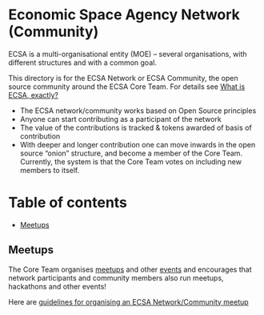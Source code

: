 # Economic Space Agency Network (Community)

ECSA is a multi-organisational entity (MOE) – several organisations, with different structures and with a common goal.

This directory is for the ECSA Network or ECSA Community, the open source community around the ECSA Core Team. 
For details see [What is ECSA, exactly?](https://medium.com/economic-spacing/so-what-is-ecsa-exactly-7fe8014c7d6c)

- The ECSA network/community works based on Open Source principles
- Anyone can start contributing as a participant of the network
- The value of the contributions is tracked & tokens awarded of basis of contribution
- With deeper and longer contribution one can move inwards in the open source “onion” structure, and become a member of the Core Team. Currently, the system is that the Core Team votes on including new members to itself.


# Table of contents

* <a href="#meetups">Meetups</a>
<!--
* <a href="#gravity">Gravity</a>
-->

## <a name="#meetups">Meetups</a>

The Core Team organises [meetups](https://www.meetup.com/EconomyOS/) and other [events](https://github.com/EconomicSpaceAgency/EconomicSpaceAgency/blob/master/events/README.md) and encourages that network participants and community members also run meetups, hackathons and other events!

Here are [guidelines for organising an ECSA Network/Community meetup]()


